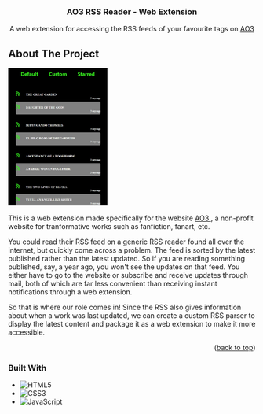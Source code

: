 <div align="center">

<h3 align="center">AO3 RSS Reader - Web Extension</h3>

  <p align="center">
    A web extension for accessing the RSS feeds of your favourite tags on <a href="https://archiveofourown.org/" target="_blank"> AO3 </a>
  </p>
</div>



<!-- ABOUT THE PROJECT -->
## About The Project

<img src="assests/screenshot.jpeg" width=40% height=40%></img>

This is a web extension made specifically for the website <a href="https://archiveofourown.org/" target = "_blank"> AO3 </a>, a non-profit website for tranformative works such as fanfiction, fanart, etc. 

You could read their RSS feed on a generic RSS reader found all over the internet, but quickly come across a problem. The feed is sorted by the latest published rather than the latest updated. So if you are reading something published, say, a year ago, you won't see the updates on that feed. You either have to go to the website or subscribe and receive updates through mail, both of which are far less convenient than receiving instant notifications through a web extension.

So that is where our role comes in! Since the RSS also gives information about when a work was last updated, we can create a custom RSS parser to display the latest content and package it as a web extension to make it more accessible.

<p align="right">(<a href="#readme-top">back to top</a>)</p>



### Built With

* ![HTML5](https://img.shields.io/badge/html5-%23E34F26.svg?style=for-the-badge&logo=html5&logoColor=white)
* ![CSS3](https://img.shields.io/badge/css3-%231572B6.svg?style=for-the-badge&logo=css3&logoColor=white)
* ![JavaScript](https://img.shields.io/badge/javascript-%23323330.svg?style=for-the-badge&logo=javascript&logoColor=%23F7DF1E)
